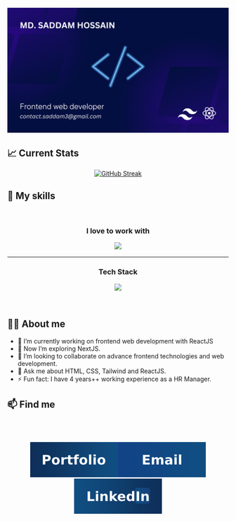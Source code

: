 [![Cover Image](https://raw.githubusercontent.com/SaddamHossain07/SaddamHossain07/main/images/githubCoverImage.png "Saddam Hossain's cover image")]([https://raw.githubusercontent.com/SaddamHossain07/SaddamHossain07/main/images/cover.png](https://raw.githubusercontent.com/SaddamHossain07/SaddamHossain07/main/images/githubCoverImage.png))


## :chart_with_upwards_trend: Current Stats
<p align="center">
  <a href="#"><img src="https://github-readme-streak-stats.herokuapp.com?user=SaddamHossain07&theme=algolia&border_radius=10&card_width=900" alt="GitHub Streak" /></a>
</p>

## :muscle: My skills
<br/>
<h3 align="center">
    I love to work with
</h3> 
<p align="center">
    <a href="#">
        <img src="https://skillicons.dev/icons?i=tailwind,react" />
    </a>  
</p> 
<hr/>
<h3 align="center">
    Tech Stack
</h3> 
<p align="center">
    <a href="#">
        <img src="https://skillicons.dev/icons?i=html,css,tailwind,bootstrap,js,react,express,mongodb,firebase" />
    </a>
</p>
<br/>

## :technologist: About me

- 🔭 I’m currently working on frontend web development with ReactJS
- 🌱 Now I’m exploring NextJS.
- 👯 I’m looking to collaborate on advance frontend technologies and web development.
- 💬 Ask me about HTML, CSS, Tailwind and ReactJS.
- ⚡ Fun fact: I have 4 years++ working experience as a HR Manager.


## :mailbox: Find me
<br/>
<br/>
<p align="center">
  <a href="https://www.pytorial.com/"><img src="https://raw.githubusercontent.com/SaddamHossain07/SaddamHossain07/main/images/p1.png" alt="GitHub Streak" /></a><a href="https://github.com/SaddamHossain07"><img src="https://raw.githubusercontent.com/SaddamHossain07/SaddamHossain07/main/images/p3.png" alt="GitHub Streak" /></a><a href="https://www.linkedin.com/in/md-saddam-hossain-9352a62a3/"><img src="https://raw.githubusercontent.com/SaddamHossain07/SaddamHossain07/main/images/p2.png" alt="GitHub Streak" /></a>
</p>
<br/>
<br/>






